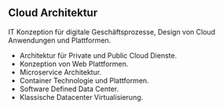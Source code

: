 
## <i class="fa fa-cloud" aria-hidden="true"></i> Cloud Architektur
IT Konzeption für digitale Geschäftsprozesse, Design von Cloud Anwendungen und Plattformen.
* Architektur für Private und Public Cloud Dienste.
* Konzeption von Web Plattformen.
* Microservice Architektur.
* Container Technologie und Plattformen.
* Software Defined Data Center.
* Klassische Datacenter Virtualisierung.